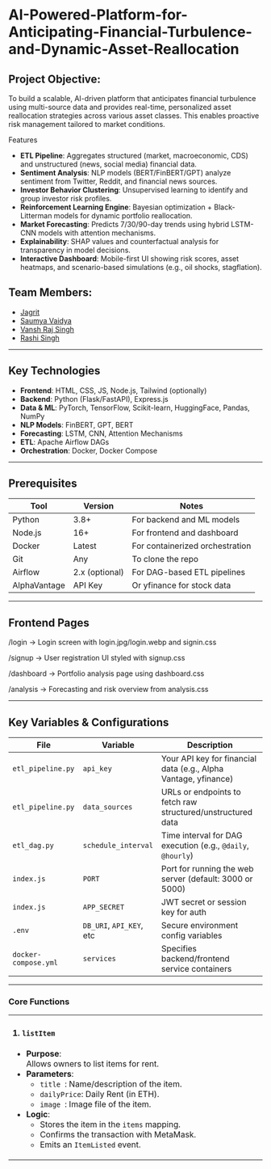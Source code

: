 # AI-Powered-Platform-for-Anticipating-Financial-Turbulence-and-Dynamic-Asset-Reallocation
## Project Objective: 
To build a scalable, AI-driven platform that anticipates financial turbulence using multi-source data and provides real-time, personalized asset reallocation strategies across various asset classes. This enables proactive risk management tailored to market conditions.


Features
- **ETL Pipeline**: Aggregates structured (market, macroeconomic, CDS) and unstructured (news, social media) financial data.
- **Sentiment Analysis**: NLP models (BERT/FinBERT/GPT) analyze sentiment from Twitter, Reddit, and financial news sources.
- **Investor Behavior Clustering**: Unsupervised learning to identify and group investor risk profiles.
- **Reinforcement Learning Engine**: Bayesian optimization + Black-Litterman models for dynamic portfolio reallocation.
- **Market Forecasting**: Predicts 7/30/90-day trends using hybrid LSTM-CNN models with attention mechanisms.
- **Explainability**: SHAP values and counterfactual analysis for transparency in model decisions.
- **Interactive Dashboard**: Mobile-first UI showing risk scores, asset heatmaps, and scenario-based simulations (e.g., oil shocks, stagflation).
 
## Team Members:
- [Jagrit](https://github.com/idJagrit)
- [Saumya Vaidya](https://github.com/samthedoctor)
- [Vansh Raj Singh](https://github.com/vanshraj07)
- [Rashi Singh](https://github.com/RashiS26)

---
##  Key Technologies

- **Frontend**: HTML, CSS, JS, Node.js, Tailwind (optionally)
- **Backend**: Python (Flask/FastAPI), Express.js
- **Data & ML**: PyTorch, TensorFlow, Scikit-learn, HuggingFace, Pandas, NumPy
- **NLP Models**: FinBERT, GPT, BERT
- **Forecasting**: LSTM, CNN, Attention Mechanisms
- **ETL**: Apache Airflow DAGs
- **Orchestration**: Docker, Docker Compose

---
## Prerequisites

| Tool         | Version         | Notes                             |
|--------------|------------------|------------------------------------|
| Python       | 3.8+             | For backend and ML models          |
| Node.js      | 16+              | For frontend and dashboard         |
| Docker       | Latest           | For containerized orchestration    |
| Git          | Any              | To clone the repo                  |
| Airflow      | 2.x (optional)   | For DAG-based ETL pipelines        |
| AlphaVantage | API Key          | Or yfinance for stock data         |

---
## Frontend Pages
/login → Login screen with login.jpg/login.webp and signin.css

/signup → User registration UI styled with signup.css

/dashboard → Portfolio analysis page using dashboard.css

/analysis → Forecasting and risk overview from analysis.css

---


##  Key Variables & Configurations

| File                | Variable                 | Description                                                   |
|---------------------|--------------------------|---------------------------------------------------------------|
| `etl_pipeline.py`   | `api_key`                | Your API key for financial data (e.g., Alpha Vantage, yfinance) |
| `etl_pipeline.py`   | `data_sources`           | URLs or endpoints to fetch raw structured/unstructured data   |
| `etl_dag.py`        | `schedule_interval`      | Time interval for DAG execution (e.g., `@daily`, `@hourly`)   |
| `index.js`          | `PORT`                   | Port for running the web server (default: 3000 or 5000)       |
| `index.js`          | `APP_SECRET`             | JWT secret or session key for auth                            |
| `.env`              | `DB_URI`, `API_KEY`, etc | Secure environment config variables                           |
| `docker-compose.yml`| `services`               | Specifies backend/frontend service containers                 |

---

### Core Functions
<table>
  <tr>
    <td style ="width: 50%; vertical-align: top; padding-right: 20px;">
      <h4>1. <code>listItem</code></h4>
      <ul>
        <li><strong>Purpose</strong>:<br>Allows owners to list items for rent.</li>
        <li><strong>Parameters</strong>:
          <ul>
            <li><code>title </code>: Name/description of the item.</li>
            <li><code>dailyPrice</code>: Daily Rent (in ETH).</li>
            <li><code>image </code>: Image file of the item.</li>
          </ul>
        </li>
        <li><strong>Logic</strong>:
          <ul>
            <li>Stores the item in the <code>items</code> mapping.</li>
            <li>Confirms the transaction with MetaMask.</li>
            <li>Emits an <code>ItemListed</code> event.</li>
          </ul>
        </li>
      </ul>
    </td>
</table>
